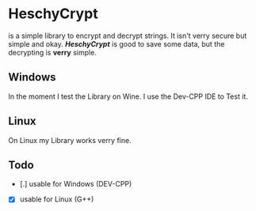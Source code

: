 # HeschyCrypt
is a simple library to encrypt and decrypt strings. It isn't verry secure but simple and okay. ***HeschyCrypt*** is good to save some data, but the decrypting is **verry** simple.

## Windows
In the moment I test the Library on Wine. I use the Dev-CPP IDE to Test it.

## Linux 
On Linux my Library works verry fine.

## Todo

- [.] usable for Windows    (DEV-CPP)
- [X] usable for Linux      (G++)
